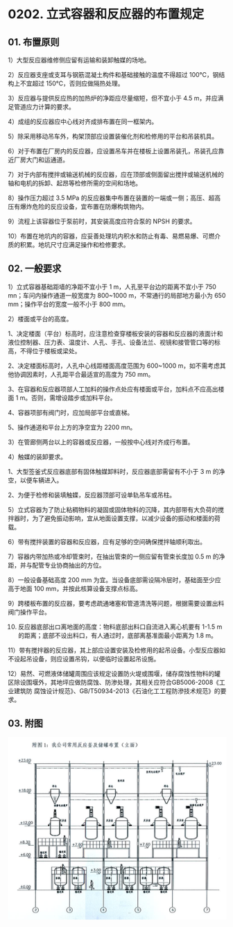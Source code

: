 # 0202. 立式容器和反应器的布置规定

## 01. 布置原则

1）大型反应器维修侧应留有运输和装卸触媒的场地。

2）反应器支座或支耳与钢筋混凝土构件和基础接触的温度不得超过 100℃，钢结构上不宜超过 150℃，否则应做隔热处理。

3）反应器与提供反应热的加热炉的净距应尽量缩短，但不宜小于 4.5 m，并应满足管道应力计算的要求。

4）成组的反应器应中心线对齐成排布置在同一框架内。

5）除采用移动吊车外，构架顶部应设置装催化剂和检修用的平台和吊装机具。

6）对于布置在厂房内的反应器，应设置吊车并在楼板上设置吊装孔，吊装孔应靠近厂房大门和运通道。

7）对于内部有搅拌或输送机械的反应器，应在顶部或侧面留出搅拌或输送机械的轴和电机的拆卸、起昂等检修所需的空间和场地。

8）操作压力超过 3.5 MPa 的反应器集中布置在装置的一端或一侧；高压、超高压有爆炸危险的反应设备，宜布置在防爆构筑物内。

9）流程上该容器位于泵前时，其安装高度应符合泵的 NPSH 的要求。

10）布置在地坑内的容器，应妥善处理坑内积水和防止有毒、易燃易爆、可燃介质的积累。地坑尺寸应满足操作和检修要求。

## 02. 一般要求

1）立式容器基础距墙的净距不宜小于 1 m，人孔至平台边的距离不宜小于 750 mn；车问内操作通道一般宽度为 800~1000 m，不常通行的局部地方最小为 650 mm；操作平台的宽度一般不小于 800 mm。

2）楼面或平台的高度。

1、决定楼面（平台）标高时，应注意检查穿楼板安装的容器和反应器的液面计和液位控制器、压力表、温度计、人孔、手孔、设备法兰、视镜和接管管口等的标高，不得位于楼板或梁处。

2、决定楼面标高时，人孔中心线距楼面高度范围为 600~1000 m，如不需考虑其他协调因素时，人孔距平合最适宣的高度为 750 mm。

3、在容器和反应器项部人工加料的操作点处应有楼面或平台，加料点不应高出楼面 1 m。否则，需增设踏步或加料平台。

4、容器项部有阀门时，应加局部平台或直梯。

5、操作通道和平台上方的净空宜为 2200 mn。

3）在管廊侧两台以上的容器或反应器，一般按中心线对齐成行布置。

4）触媒的装卸要求。

1、大型签釜式反应器底部有固体触媒卸料时，反应器底部需留有不小于 3 m 的净空，以便车辆进入。

2、为便于检修和装填触媟，反应器顶部可设单轨吊车或吊柱。

5）立式容器为了防止粘稠物料的凝固或固体物料的沉降，其内部带有大负荷的搅拌器时，为了避免振动影响，宜从地面设置支撑，以减少设备的振动和楼面的荷载。

6）带有搅拌装置的容器和反应器，应有足够的空间确保搅拌轴顺利取出。

7）容器内带加热或冷却管束时，在抽出管束的一侧应留有管束长度加 0.5 m 的净距，并与配管专业协商抽出的方位。

8）一般设备基础高度 200 mm 为宜。当设备底部需设隔冷层时，基础面至少应高于地面 100 mm，并按此核算设备支撑点标高。

9）跨楼板布置的反应器，要考虑疏通堵塞和管道清洗等问题，根据需要设置出料阀门操作平台。

10) 反应器底部出ロ离地面的高度：物料底部出料口自流进入离心机要有 1-1.5 m 的距离；底部不设出料口，有人通过时，底部离基准面最小距离为 1.8 m。

11）带有搅拌器的反应器，其上部应设置安装及检修用的起吊设备。小型反应器如不设起吊设备，则应设置吊钩，以便临时设置起吊设施。

12）易然、可燃液体储罐周围应该规定设置防火堤或围堰，储存腐蚀性物料的罐区除设围堰外，其地坪应做防腐蚀、防渗处理，其相关应符合GB5006-2008《工业建筑防 腐蚀设计规范》、GB/T50934-2013《石油化工工程防滲技术规范》的要求。

## 03. 附图

![](./res/2019107.PNG)